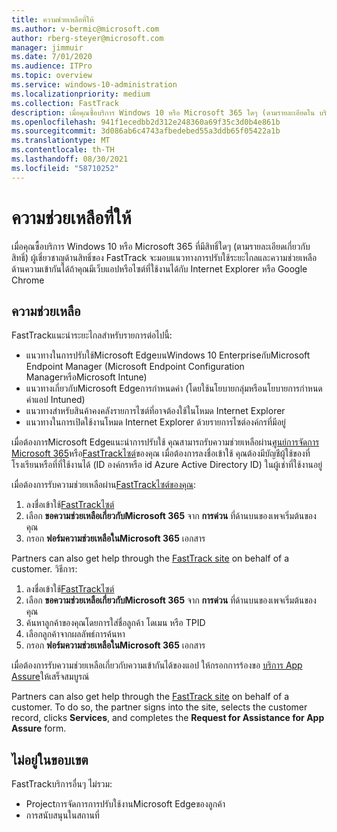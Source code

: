 ```yaml
---
title: ความช่วยเหลือที่ให้
ms.author: v-bermic@microsoft.com
author: rberg-steyer@microsoft.com
manager: jimmuir
ms.date: 7/01/2020
ms.audience: ITPro
ms.topic: overview
ms.service: windows-10-administration
ms.localizationpriority: medium
ms.collection: FastTrack
description: เมื่อคุณซื้อบริการ Windows 10 หรือ Microsoft 365 ใดๆ (ตามรายละเอียดใน บริการและแผนที่มีสิทธิ์) ผู้เชี่ยวชาญด้าน FastTrack จะมอบแนวทางการปรับใช้ระยะไกลและความช่วยเหลือด้านความเข้ากันได้ถ้าคุณมีเว็บแอปหรือไซต์ที่ใช้งานได้กับ Internet Explorer หรือ Google Chrome
ms.openlocfilehash: 941f1ecedbb2d312e248360a69f35c3d0b4e861b
ms.sourcegitcommit: 3d086ab6c4743afbedebed55a3ddb65f05422a1b
ms.translationtype: MT
ms.contentlocale: th-TH
ms.lasthandoff: 08/30/2021
ms.locfileid: "58710252"
---
```

# <a name="assistance-offered"></a>ความช่วยเหลือที่ให้

เมื่อคุณซื้อบริการ Windows 10 หรือ Microsoft 365 ที่มีสิทธิ์ใดๆ (ตามรายละเอียดเกี่ยวกับสิทธิ์) ผู้เชี่ยวชาญด้าน[](eligibility.md)สิทธิ์ของ FastTrack จะมอบแนวทางการปรับใช้ระยะไกลและความช่วยเหลือด้านความเข้ากันได้ถ้าคุณมีเว็บแอปหรือไซต์ที่ใช้งานได้กับ Internet Explorer หรือ Google Chrome 

## <a name="assistance"></a>ความช่วยเหลือ

FastTrackแนะนําระยะไกลสําหรับรายการต่อไปนี้:
- แนวทางในการปรับใช้Microsoft EdgeบนWindows 10 EnterpriseกับMicrosoft Endpoint Manager (Microsoft Endpoint Configuration ManagerหรือMicrosoft Intune)
- แนวทางเกี่ยวกับMicrosoft Edgeการกําหนดค่า (โดยใช้นโยบายกลุ่มหรือนโยบายการกําหนดค่าแอป Intuned)
- แนวทางสําหรับสินค้าคงคลังรายการไซต์ที่อาจต้องใช้ในโหมด Internet Explorer
- แนวทางในการเปิดใช้งานโหมด Internet Explorer ด้วยรายการไซต์องค์กรที่มีอยู่

เมื่อต้องการMicrosoft Edgeแนะนําการปรับใช้ คุณสามารถรับความช่วยเหลือผ่าน[ศูนย์การจัดการ Microsoft 365](https://go.microsoft.com/fwlink/?linkid=2032704)หรือ[FastTrackไซต์](https://go.microsoft.com/fwlink/?linkid=780698)ของคุณ เมื่อต้องการลงชื่อเข้าใช้ คุณต้องมีบัญชีผู้ใช้ของที่โรงเรียนหรือที่ที่ใช้งานได้ (ID องค์กรหรือ id Azure Active Directory ID) ในผู้เช่าที่ใช้งานอยู่ 

เมื่อต้องการรับความช่วยเหลือผ่าน[FastTrackไซต์ของคุณ](https://go.microsoft.com/fwlink/?linkid=780698): 
1.    ลงชื่อเข้าใช้[FastTrackไซต์](https://go.microsoft.com/fwlink/?linkid=780698) 
2.    เลือก **ขอความช่วยเหลือเกี่ยวกับMicrosoft 365** จาก **การด่วน** ที่ด้านบนของเพจเริ่มต้นของคุณ
3.    กรอก **ฟอร์มความช่วยเหลือในMicrosoft 365** เอกสาร
  
Partners can also get help through the [FastTrack site](https://go.microsoft.com/fwlink/?linkid=780698) on behalf of a customer. วิธีการ:
1.    ลงชื่อเข้าใช้[FastTrackไซต์](https://go.microsoft.com/fwlink/?linkid=780698) 
2.    เลือก **ขอความช่วยเหลือเกี่ยวกับMicrosoft 365** จาก **การด่วน** ที่ด้านบนของเพจเริ่มต้นของคุณ
3.    ค้นหาลูกค้าของคุณโดยการใส่ชื่อลูกค้า โดเมน หรือ TPID
4.    เลือกลูกค้าจากผลลัพธ์การค้นหา
5.    กรอก **ฟอร์มความช่วยเหลือในMicrosoft 365** เอกสาร
 
เมื่อต้องการรับความช่วยเหลือเกี่ยวกับความเข้ากันได้ของแอป ให้กรอกการร้องขอ [บริการ App Assure](https://go.microsoft.com/fwlink/?linkid=2022721)ให้เสร็จสมบูรณ์

Partners can also get help through the [FastTrack site](https://go.microsoft.com/fwlink/?linkid=780698) on behalf of a customer. To do so, the partner signs into the site, selects the customer record, clicks **Services**, and completes the **Request for Assistance for App Assure** form.

## <a name="out-of-scope"></a>ไม่อยู่ในขอบเขต

FastTrackบริการอื่นๆ ไม่รวม:
- Projectการจัดการการปรับใช้งานMicrosoft Edgeของลูกค้า
- การสนับสนุนในสถานที่

